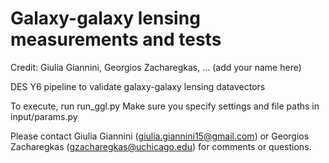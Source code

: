 # Galaxy-galaxy lensing measurements and tests
Credit: Giulia Giannini, Georgios Zacharegkas, ... (add your name here)

DES Y6 pipeline to validate galaxy-galaxy lensing datavectors

To execute, run run_ggl.py
Make sure you specify settings and file paths in input/params.py

Please contact Giulia Giannini (giulia.giannini15@gmail.com) or Georgios Zacharegkas (gzacharegkas@uchicago.edu) for comments or questions. 
